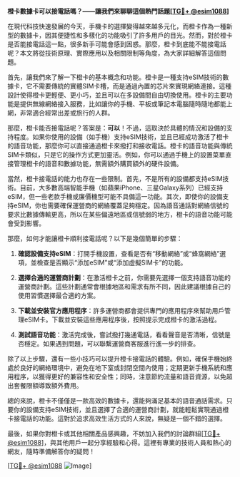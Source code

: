 **橙卡數據卡可以接電話嗎？——讓我們來聊聊這個熱門話題[[TG💪+ @esim1088](https://t.me/s/esim1088)]**

在現代科技快速發展的今天，手機卡的選擇變得越來越多元化，而橙卡作為一種新型的數據卡，因其便捷性和多樣化的功能吸引了許多用戶的目光。然而，對於橙卡是否能接電話這一點，很多新手可能會感到困惑。那麼，橙卡到底能不能接電話呢？本文將從技術原理、實際應用以及相關限制等角度，為大家詳細解答這個問題。

首先，讓我們來了解一下橙卡的基本概念和功能。橙卡是一種支持eSIM技術的數據卡，它不需要傳統的實體SIM卡槽，而是通過內置的芯片來實現網絡連接。這種設計使得橙卡更輕便、更小巧，並且可以在多設備間自由切換使用。橙卡的主要功能是提供無線網絡接入服務，比如讓你的手機、平板或筆記本電腦隨時隨地都能上網，非常適合經常出差或旅行的人群。

那麼，橙卡能否接電話呢？答案是：**可以**！不過，這取決於具體的情況和設備的支持程度。如果你使用的設備（如手機）支持eSIM技術，並且已經成功激活了橙卡的語音功能，那麼你可以直接通過橙卡來撥打和接收電話。橙卡的語音功能與傳統SIM卡類似，只是它的操作方式更加靈活。例如，你可以通過手機上的設置菜單直接管理橙卡的語音和數據功能，無需額外購買額外的硬件設備。

當然，橙卡接電話的能力也存在一些限制。首先，不是所有的設備都支持eSIM技術。目前，大多數高端智能手機（如蘋果iPhone、三星Galaxy系列）已經支持eSIM，但一些老款手機或廉價機型可能不具備這一功能。其次，即使你的設備支持eSIM，你也需要確保運營商的網絡覆蓋足夠穩定。因為語音通話對網絡信號的要求比數據傳輸更高，所以在某些偏遠地區或信號弱的地方，橙卡的語音功能可能會受到影響。

那麼，如何才能讓橙卡順利接電話呢？以下是幾個簡單的步驟：

1. **確認設備支持eSIM**：打開手機設置，查看是否有“移動網絡”或“蜂窩網絡”選項，並檢查是否顯示“添加eSIM”或“添加虛擬SIM卡”的功能。
   
2. **選擇合適的運營商計劃**：在激活橙卡之前，你需要先選擇一個支持語音功能的運營商計劃。這些計劃通常會根據地區和需求有所不同，因此建議根據自己的使用習慣選擇最合適的方案。

3. **下載並安裝官方應用程序**：許多運營商都會提供專門的應用程序來幫助用戶管理eSIM卡。下載並安裝這些應用程序後，按照提示完成橙卡的激活過程。

4. **測試語音功能**：激活完成後，嘗試撥打幾通電話，看看聲音是否清晰，信號是否穩定。如果遇到問題，可以聯繫運營商客服進行進一步的排查。

除了以上步驟，還有一些小技巧可以提升橙卡接電話的體驗。例如，確保手機始終處於良好的網絡環境中，避免在地下室或封閉空間內使用；定期更新手機系統和應用程序，以獲得更好的兼容性和安全性；同時，注意節約流量和語音資源，以免超出套餐限額導致額外費用。

總的來說，橙卡不僅僅是一款高效的數據卡，還能夠滿足基本的語音通話需求。只要你的設備支持eSIM技術，並且選擇了合適的運營商計劃，就能輕鬆實現通過橙卡接電話的功能。這對於追求高效生活方式的人來說，無疑是一個不錯的選擇。

最後，如果你對橙卡或其他相關產品感興趣，不妨加入我們的討論群組[[TG💪+ @esim1088](https://t.me/s/esim1088)]，與其他用戶一起分享經驗和心得。這裡有專業的技術人員和熱心的網友，隨時準備解答你的疑問！

[[TG💪+ @esim1088](https://t.me/s/esim1088) ![Image](https://i.postimg.cc/4NQfJmqS/Snipaste-2025-05-13-00-14-12.png)]